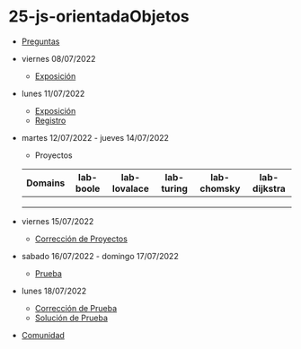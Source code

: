 # 25-js-orientadaObjetos

- [Preguntas](https://escuela.it/cursos/curso-recurrencia-desarrollo-software/clase/patron)
- viernes 08/07/2022
  - [Exposición](https://escuela.it/cursos/curso-recurrencia-desarrollo-software/clase/patron)
- lunes 11/07/2022
  - [Exposición](https://escuela.it/cursos/curso-recurrencia-desarrollo-software/clase/patron)
  - [Registro](https://forms.gle/pA2QvsW32P4KtTD77)
- martes 12/07/2022 - jueves 14/07/2022
  - Proyectos
  
  |Domains|lab-boole|lab-lovalace|lab-turing|lab-chomsky|lab-dijkstra|
  |-------|---------|------------|----------|-----------|--------------|
  |       |         |            |          |           |              |
  |       |         |            |          |           |              |
  |       |         |            |          |           |              |
- viernes 15/07/2022
  - [Corrección de Proyectos](https://escuela.it/cursos/curso-recurrencia-desarrollo-software/clase/patron)
- sabado 16/07/2022 - domingo 17/07/2022
  - [Prueba](https://forms.gle/hB9UJoN2PYiexctH8)
- lunes 18/07/2022
  - [Corrección de Prueba](https://escuela.it/cursos/curso-recurrencia-desarrollo-software/clase/patron)
  - [Solución de Prueba](https://docs.google.com/spreadsheets/d/1Uwtqa5VdD5wK2X7eLgkS6_th16aPnsW8pa5Ft2TyLPo/edit#gid=0)
- [Comunidad](https://app.slack.com/client/T02S3KYD464/C02TFSKSHCP)
